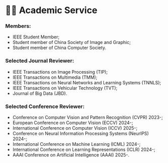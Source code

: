# 🧑‍🎨 Academic Service

### Members:
 - IEEE Student Member;
 - Student member of China Society of Image and Graphic;
 - Student member of China Computer Society.

### Selected Journal Reviewer:
 - IEEE Transactions on Image Processing (TIP);
 - IEEE Transactions on Multimedia (TMM);
 - IEEE Transactions on Neural Networks and Learning Systems (TNNLS);
 - IEEE Transactions on Vehicular Technology (TVT);
 - Journal of Big Data (JBD). 

### Selected Conference Reviewer:
 - Conference on Computer Vision and Pattern Recognition (CVPR) 2023-;
 - European Conference on Computer Vision (ECCV) 2024-;
 - International Conference on Computer Vision (ICCV) 2025-;
 - Conference on Neural Information Processing Systems (NeurIPS) 2024-;
 - International Conference on Machine Learning (ICML) 2024-;
 - International Conference on Learning Representations (ICLR) 2024-;
 - AAAI Conference on Artificial Intelligence (AAAI) 2025-.
